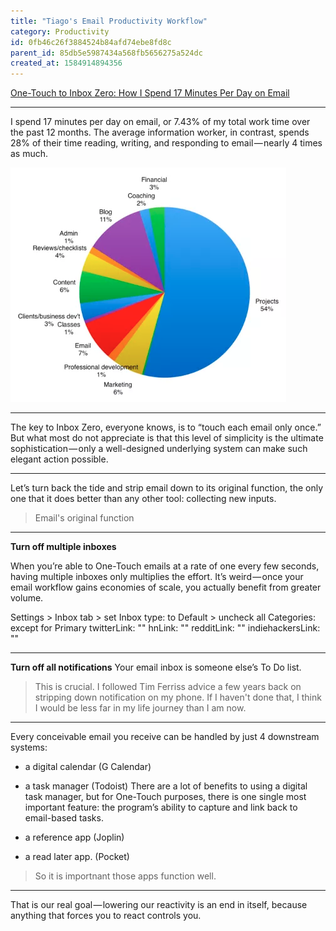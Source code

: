 ```yaml
---
title: "Tiago's Email Productivity Workflow"
category: Productivity
id: 0fb46c26f3884524b84afd74ebe8fd8c
parent_id: 85db5e5987434a568fb5656275a524dc
created_at: 1584914894356
---
```


[One-Touch to Inbox Zero: How I Spend 17 Minutes Per Day on Email](https://fortelabs.co/blog/one-touch-to-inbox-zero)

---

I spend 17 minutes per day on email, or 7.43% of my total work time over the past 12 months.
The average information worker, in contrast, spends 28% of their time reading, writing, and responding to email — nearly 4 times as much.

![d950d041591b17cc40ba369936b76f88.png](./resources/5be52d1ad2b846c68ef827cd8ce68cea.png)

---

The key to Inbox Zero, everyone knows, is to “touch each email only once.”
But what most do not appreciate is that this level of simplicity is the ultimate sophistication — only a well-designed underlying system can make such elegant action possible.

---

Let’s turn back the tide and strip email down to its original function, the only one that it does better than any other tool: collecting new inputs.

> Email's original function

---

**Turn off multiple inboxes**

When you’re able to One-Touch emails at a rate of one every few seconds, having multiple inboxes only multiplies the effort. It’s weird — once your email workflow gains economies of scale, you actually benefit from greater volume.

Settings > Inbox tab > set Inbox type: to Default > uncheck all Categories: except for Primary
twitterLink: ""
hnLink: ""
redditLink: ""
indiehackersLink: ""

---

**Turn off all notifications**
Your email inbox is someone else’s To Do list.

> This is crucial. I followed Tim Ferriss advice a few years back on stripping down notification on my phone. If I haven't done that, I think I would be less far in my life journey than I am now.

---

Every conceivable email you receive can be handled by just 4 downstream systems:
* a digital calendar (G Calendar)
* a task manager (Todoist)
		There are a lot of benefits to using a digital task manager, but for One-Touch purposes, there is one single most important feature: the program’s ability to capture and link back to email-based tasks.

* a reference app (Joplin)
* a read later app. (Pocket)

> So it is importnant those apps function well.

---

That is our real goal — lowering our reactivity is an end in itself, because anything that forces you to react controls you.
